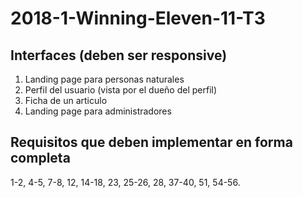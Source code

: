 # 2018-1-Winning-Eleven-11-T3
## Interfaces (deben ser responsive)
1. Landing page para personas naturales
2. Perfil del usuario (vista por el dueño del perfil)
3. Ficha de un articulo
4. Landing page para administradores

## Requisitos que deben implementar en forma completa
1-2, 4-5, 7-8, 12, 14-18, 23, 25-26, 28, 37-40, 51, 54-56.
